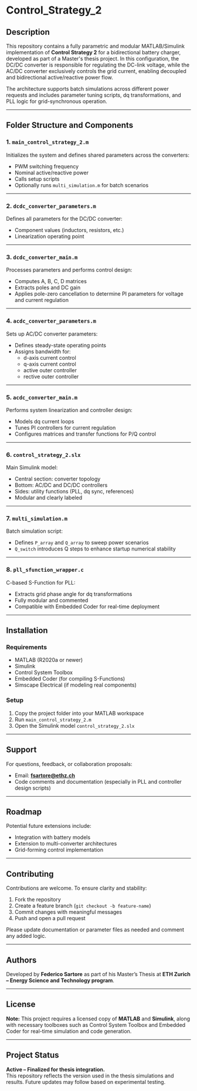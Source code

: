 # Control_Strategy_2

## Description

This repository contains a fully parametric and modular MATLAB/Simulink implementation of **Control Strategy 2** for a bidirectional battery charger, developed as part of a Master's thesis project. In this configuration, the DC/DC converter is responsible for regulating the DC-link voltage, while the AC/DC converter exclusively controls the grid current, enabling decoupled and bidirectional active/reactive power flow.

The architecture supports batch simulations across different power requests and includes parameter tuning scripts, dq transformations, and PLL logic for grid-synchronous operation.

---

## Folder Structure and Components

### 1. `main_control_strategy_2.m`
Initializes the system and defines shared parameters across the converters:
- PWM switching frequency
- Nominal active/reactive power
- Calls setup scripts
- Optionally runs `multi_simulation.m` for batch scenarios

---

### 2. `dcdc_converter_parameters.m`
Defines all parameters for the DC/DC converter:
- Component values (inductors, resistors, etc.)
- Linearization operating point

---

### 3. `dcdc_converter_main.m`
Processes parameters and performs control design:
- Computes A, B, C, D matrices
- Extracts poles and DC gain
- Applies pole-zero cancellation to determine PI parameters for voltage and current regulation

---

### 4. `acdc_converter_parameters.m`
Sets up AC/DC converter parameters:
- Defines steady-state operating points
- Assigns bandwidth for:
  - d-axis current control
  - q-axis current control
  - active outer controller
  - rective outer controller


---

### 5. `acdc_converter_main.m`
Performs system linearization and controller design:
- Models dq current loops
- Tunes PI controllers for current regulation
- Configures matrices and transfer functions for P/Q control

---

### 6. `control_strategy_2.slx`
Main Simulink model:
- Central section: converter topology
- Bottom: AC/DC and DC/DC controllers
- Sides: utility functions (PLL, dq sync, references)
- Modular and clearly labeled

---

### 7. `multi_simulation.m`
Batch simulation script:
- Defines `P_array` and `Q_array` to sweep power scenarios
- `Q_switch` introduces Q steps to enhance startup numerical stability

---

### 8. `pll_sfunction_wrapper.c`
C-based S-Function for PLL:
- Extracts grid phase angle for dq transformations
- Fully modular and commented
- Compatible with Embedded Coder for real-time deployment

---

## Installation

### Requirements
- MATLAB (R2020a or newer)
- Simulink
- Control System Toolbox
- Embedded Coder (for compiling S-Functions)
- Simscape Electrical (if modeling real components)

### Setup
1. Copy the project folder into your MATLAB workspace
2. Run `main_control_strategy_2.m`
3. Open the Simulink model `control_strategy_2.slx`

---

## Support

For questions, feedback, or collaboration proposals:

- Email: **fsartore@ethz.ch**
- Code comments and documentation (especially in PLL and controller design scripts)

---

## Roadmap

Potential future extensions include:
- Integration with battery models
- Extension to multi-converter architectures
- Grid-forming control implementation

---

## Contributing

Contributions are welcome. To ensure clarity and stability:

1. Fork the repository
2. Create a feature branch (`git checkout -b feature-name`)
3. Commit changes with meaningful messages
4. Push and open a pull request

Please update documentation or parameter files as needed and comment any added logic.

---

## Authors

Developed by **Federico Sartore** as part of his Master’s Thesis at **ETH Zurich – Energy Science and Technology program**.

---

## License

**Note:** This project requires a licensed copy of **MATLAB** and **Simulink**, along with necessary toolboxes such as Control System Toolbox and Embedded Coder for real-time simulation and code generation.

---

## Project Status

**Active – Finalized for thesis integration.**  
This repository reflects the version used in the thesis simulations and results. Future updates may follow based on experimental testing.
